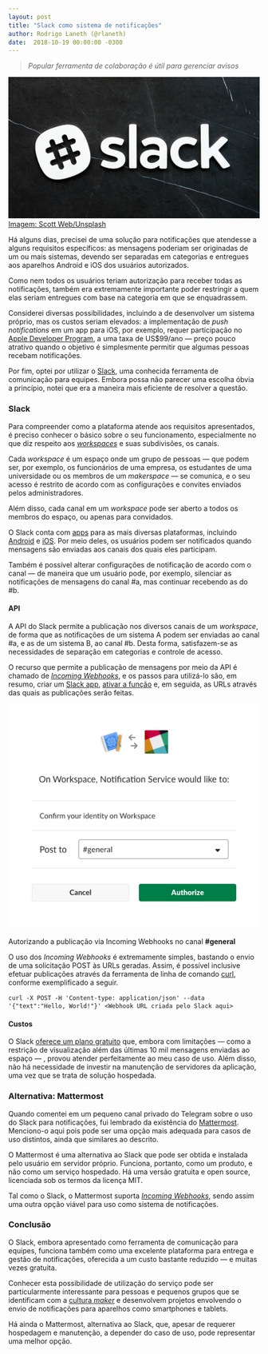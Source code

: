 ```yaml
---
layout: post
title: "Slack como sistema de notificações"
author: Rodrigo Laneth (@rlaneth)
date:  2018-10-19 00:00:00 -0300
---
```


> _Popular ferramenta de colaboração é útil para gerenciar avisos_


![Slack como sistema de notificações](/assets/1-fJJwanZUQS644-LV54J1pw.png)  
[Imagem: Scott Web/Unsplash](https://unsplash.com/photos/bmmcfZqSjBU)

Há alguns dias, precisei de uma solução para notificações que atendesse a alguns requisitos específicos: as mensagens poderiam ser originadas de um ou mais sistemas, devendo ser separadas em categorias e entregues aos aparelhos Android e iOS dos usuários autorizados.

Como nem todos os usuários teriam autorização para receber todas as notificações, também era extremamente importante poder restringir a quem elas seriam entregues com base na categoria em que se enquadrassem.

Considerei diversas possibilidades, incluindo a de desenvolver um sistema próprio, mas os custos seriam elevados: a implementação de  _push notifications_  em um app para iOS, por exemplo, requer participação no  [Apple Developer Program](https://developer.apple.com/programs/), a uma taxa de US$99/ano — preço pouco atrativo quando o objetivo é simplesmente permitir que algumas pessoas recebam notificações.

Por fim, optei por utilizar o  [Slack](https://slack.com/), uma conhecida ferramenta de comunicação para equipes. Embora possa não parecer uma escolha óbvia a princípio, notei que era a maneira mais eficiente de resolver a questão.

### Slack

Para compreender como a plataforma atende aos requisitos apresentados, é preciso conhecer o básico sobre o seu funcionamento, especialmente no que diz respeito aos  [_workspaces_](https://get.slack.help/hc/en-us/articles/212675257-Join-a-Slack-workspace)  e suas subdivisões, os canais.

Cada  _workspace_  é um espaço onde um grupo de pessoas — que podem ser, por exemplo, os funcionários de uma empresa, os estudantes de uma universidade ou os membros de um  _makerspace_  — se comunica, e o seu acesso é restrito de acordo com as configurações e convites enviados pelos administradores.

Além disso, cada canal em um  _workspace_  pode ser aberto a todos os membros do espaço, ou apenas para convidados.

O Slack conta com  [apps](https://slack.com/download)  para as mais diversas plataformas, incluindo  [Android](https://slack.com/downloads/android)  e  [iOS](https://slack.com/downloads/ios). Por meio deles, os usuários podem ser notificados quando mensagens são enviadas aos canais dos quais eles participam.

Também é possível alterar configurações de notificação de acordo com o canal — de maneira que um usuário pode, por exemplo, silenciar as notificações de mensagens do canal #a, mas continuar recebendo as do #b.

#### API

A API do Slack permite a publicação nos diversos canais de um  _workspace_, de forma que as notificações de um sistema A podem ser enviadas ao canal #a, e as de um sistema B, ao canal #b. Desta forma, satisfazem-se as necessidades de separação em categorias e controle de acesso.

O recurso que permite a publicação de mensagens por meio da API é chamado de  [_Incoming Webhooks_](https://api.slack.com/incoming-webhooks), e os passos para utilizá-lo são, em resumo, criar um  [Slack app](https://api.slack.com/docs/slack-button#register_your_slack_app),  [ativar a função](https://api.slack.com/apps)  e, em seguida, as URLs através das quais as publicações serão feitas.

![](/assets/image-18.png)

Autorizando a publicação via Incoming Webhooks no canal  **#general**

O uso dos  _Incoming Webhooks_  é extremamente simples, bastando o envio de uma solicitação POST às URLs geradas. Assim, é possível inclusive efetuar publicações através da ferramenta de linha de comando  [curl](https://curl.haxx.se/), conforme exemplificado a seguir.

```
curl -X POST -H 'Content-type: application/json' --data '{"text":"Hello, World!"}' <Webhook URL criada pelo Slack aqui>

```

#### Custos

O Slack  [oferece um plano gratuito](https://slack.com/pricing)  que, embora com limitações — como a restrição de visualização além das últimas 10 mil mensagens enviadas ao espaço — , provou atender perfeitamente ao meu caso de uso. Além disso, não há necessidade de investir na manutenção de servidores da aplicação, uma vez que se trata de solução hospedada.

### Alternativa: Mattermost

Quando comentei em um pequeno canal privado do Telegram sobre o uso do Slack para notificações, fui lembrado da existência do  [Mattermost](https://mattermost.com/). Menciono-o aqui pois pode ser uma opção mais adequada para casos de uso distintos, ainda que similares ao descrito.

O Mattermost é uma alternativa ao Slack que pode ser obtida e instalada pelo usuário em servidor próprio. Funciona, portanto, como um produto, e não como um serviço hospedado. Há uma versão gratuita e open source, licenciada sob os termos da licença MIT.

Tal como o Slack, o Mattermost suporta  [_Incoming Webhooks_](https://docs.mattermost.com/developer/webhooks-incoming.html), sendo assim uma outra opção viável para uso como sistema de notificações.

### Conclusão

O Slack, embora apresentado como ferramenta de comunicação para equipes, funciona também como uma excelente plataforma para entrega e gestão de notificações, oferecida a um custo bastante reduzido — e muitas vezes gratuita.

Conhecer esta possibilidade de utilização do serviço pode ser particularmente interessante para pessoas e pequenos grupos que se identificam com a  [cultura  _maker_](https://epocanegocios.globo.com/colunas/noticia/2018/04/um-guia-para-se-relacionar-com-cultura-maker.html)  e desenvolvem projetos envolvendo o envio de notificações para aparelhos como smartphones e tablets.

Há ainda o Mattermost, alternativa ao Slack, que, apesar de requerer hospedagem e manutenção, a depender do caso de uso, pode representar uma melhor opção.